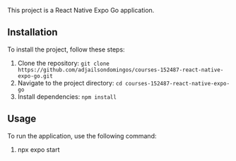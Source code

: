 This project is a React Native Expo Go application.

## Installation

To install the project, follow these steps:

1. Clone the repository: `git clone https://github.com/adjailsondomingos/courses-152487-react-native-expo-go.git`
2. Navigate to the project directory: `cd courses-152487-react-native-expo-go`
3. Install dependencies: `npm install`

## Usage

To run the application, use the following command:

1. npx expo start
